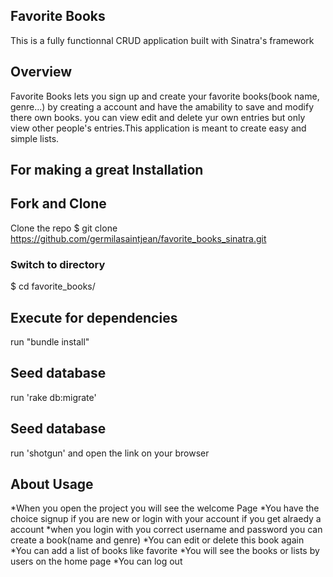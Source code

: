## Favorite  Books

This is  a fully functionnal CRUD application built with Sinatra's framework



## Overview
Favorite Books lets you sign up and create your favorite books(book name, genre...)  by creating a account and have the amability to save and modify there own books. you can view edit and delete yur own entries but only view other people's entries.This application is meant to create easy and simple lists.
 
 
 ## For making a great Installation
 
 ## Fork and Clone
 Clone the repo $ git clone https://github.com/germilasaintjean/favorite_books_sinatra.git
 
 
### Switch to directory
$ cd favorite_books/

 
 ## Execute for dependencies
 run "bundle install"
 
 
 ##  Seed database
 run 'rake db:migrate'
 
 
 
##  Seed database
 run 'shotgun' and open the link on your browser
 
 
 
 ## About  Usage
 *When you open the project you will see the welcome Page
 *You have the choice signup  if you are new or login with your account if you get alraedy a account
 *when you login with you correct username and password you can create a book(name and genre)
 *You can edit or delete this book again
 *You can add a list of books like favorite
 *You will see the books or lists by users on the home page
 *You can log out 
